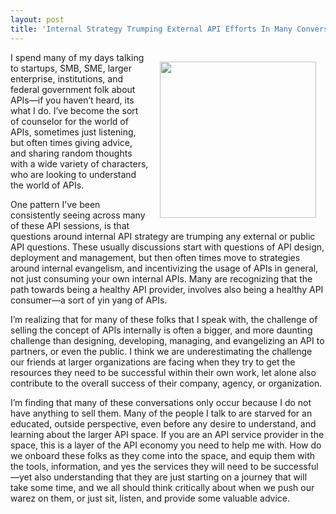 ```yaml
---
layout: post
title: 'Internal Strategy Trumping External API Efforts In Many Conversations'
---
```

<p><img style="padding: 15px;" src="https://s3.amazonaws.com/kinlane-productions/bw-icons/bw-ying-yang.png" alt="" width="250" align="right" /></p>
<p>I spend many of my days talking to startups, SMB, SME, larger enterprise, institutions, and federal government folk about APIs&mdash;if you haven&rsquo;t heard, its what I do. I&rsquo;ve become the sort of counselor for the world of APIs, sometimes just listening, but often times giving advice, and sharing random thoughts with a wide variety of characters, who are looking to understand the world of APIs.</p>
<p>One pattern I've been consistently seeing across many of these API sessions, is that questions around internal API strategy are trumping any external or public API questions. These usually discussions start with questions of API design, deployment and management, but then often times move to strategies around internal evangelism, and incentivizing the usage of APIs in general, not just consuming your own internal APIs. Many are recognizing that the path towards being a healthy API provider, involves also being a healthy API consumer&mdash;a sort of yin yang of APIs.</p>
<p>I&rsquo;m realizing that for many of these folks that I speak with, the challenge of selling the concept of APIs internally is often a bigger, and more daunting challenge than designing, developing, managing, and evangelizing an API to partners, or even the public. I think we are underestimating the challenge our friends at larger organizations are facing when they try to get the resources they need to be successful within their own work, let alone also contribute to the overall success of their company, agency, or organization.</p>
<p>I&rsquo;m finding that many of these conversations only occur because I do not have anything to sell them. Many of the people I talk to are starved for an educated, outside perspective, even before any desire to understand, and learning about the larger API space. If you are an API service provider in the space, this is a layer of the API economy you need to help me with. How do we onboard these folks as they come into the space, and equip them with the tools, information, and yes the services they will need to be successful&mdash;yet also understanding that they are just starting on a journey that will take some time, and we all should think critically about when we push our warez on them, or just sit, listen, and provide some valuable advice.</p>